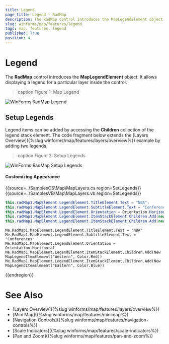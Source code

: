 ```yaml
---
title: Legend
page_title: Legend - RadMap
description: The RadMap control introduces the MapLegendElement object. It allows you to display a legend for a particular layer inside the control.
slug: winforms/map/features/legend
tags: map, features, legend
published: True
position: 4
---
```


# Legend

The __RadMap__ control introduces the __MapLegendElement__ object. It allows displaying a legend for a particular layer inside the control.

>caption Figure 1: Map Legend

![WinForms RadMap Legend](images/map-features-legend001.png)

## Setup Legends

Legend items can be added by accessing the __Children__ collection of the legend stack element. The code fragment below extends the [Layers Overview]({%slug winforms/map/features/layers/overview%}) example by adding two legends.

>caption Figure 2: Setup Legends

![WinForms RadMap Setup Legends](images/map-features-legend002.png)

#### Customizing Appearance

{{source=..\SamplesCS\Map\MapLayers.cs region=SetLegends}} 
{{source=..\SamplesVB\Map\MapLayers.vb region=SetLegends}}
````C#
this.radMap1.MapElement.LegendElement.TitleElement.Text = "NBA";
this.radMap1.MapElement.LegendElement.SubtitleElement.Text = "Conferences";
this.radMap1.MapElement.LegendElement.Orientation = Orientation.Horizontal;
this.radMap1.MapElement.LegendElement.ItemStackElement.Children.Add(new MapLegendItemElement("Western", Color.Red));
this.radMap1.MapElement.LegendElement.ItemStackElement.Children.Add(new MapLegendItemElement("Eastern", Color.Blue));

````
````VB.NET
Me.RadMap1.MapElement.LegendElement.TitleElement.Text = "NBA"
Me.RadMap1.MapElement.LegendElement.SubtitleElement.Text = "Conferences"
Me.RadMap1.MapElement.LegendElement.Orientation = Orientation.Horizontal
Me.RadMap1.MapElement.LegendElement.ItemStackElement.Children.Add(New MapLegendItemElement("Western", Color.Red))
Me.RadMap1.MapElement.LegendElement.ItemStackElement.Children.Add(New MapLegendItemElement("Eastern", Color.Blue))

````



{{endregion}}

# See Also

* [Layers Overview]({%slug winforms/map/features/layers/overview%})
* [Mini Map]({%slug winforms/map/features/minimap%})
* [Navigation Controls]({%slug winforms/map/features/navigation-controls%})
* [Scale Indicators]({%slug winforms/map/features/scale-indicators%})
* [Pan and Zoom]({%slug winforms/map/features/pan-and-zoom%})
